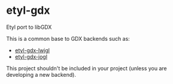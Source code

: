 # etyl-gdx
Etyl port to libGDX

This is a common base to GDX backends such as:
- [etyl-gdx-lwjgl](https://github.com/Harium/etyl-gdx-lwjgl)
- [etyl-gdx-jogl](https://github.com/Harium/etyl-gdx-jogl)

This project shouldn't be included in your project (unless you are developing a new backend).
